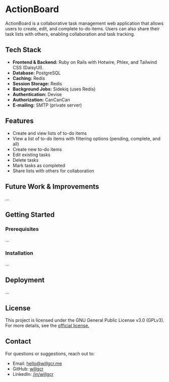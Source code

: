 # ActionBoard

ActionBoard is a collaborative task management web application that allows users to create, edit, and complete to-do items. Users can also share their task lists with others, enabling collaboration and task tracking.

## Tech Stack

- **Frontend & Backend:**  Ruby on Rails with Hotwire, Phlex, and Tailwind CSS (DaisyUI).
- **Database:** PostgreSQL
- **Caching:** Redis
- **Session Storage:** Redis
- **Background Jobs:** Sidekiq (uses Redis)
- **Authentication:** Devise
- **Authorization:** CanCanCan
- **E-mailing:** SMTP (private server)

## Features

- Create and view lists of to-do items
- View a list of to-do items with filtering options (pending, complete, and all)
- Create new to-do items
- Edit existing tasks
- Delete tasks
- Mark tasks as completed
- Share lists with others for collaboration

## Future Work & Improvements

...

## Getting Started

### Prerequisites

...

### Installation

...

## Deployment

...

## License

This project is licensed under the GNU General Public License v3.0 (GPLv3). For more details, see the [official license.](https://www.gnu.org/licenses/gpl-3.0.en.html)

## Contact

For questions or suggestions, reach out to:

- Email: [hello@willgcr.me](mailto:hello@willgcr.me)
- GitHub: [willgcr](https://github.com/willgcr)
- LinkedIn: [/in/willgcr](https://linkedin.com/in/willgcr)